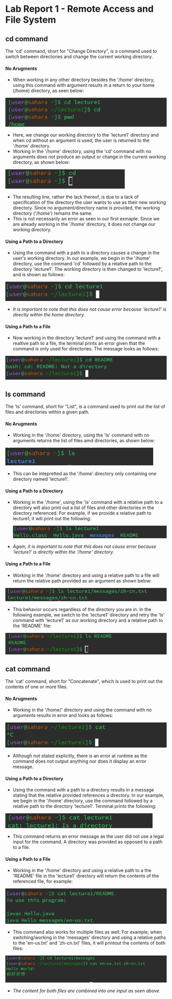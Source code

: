 # Lab Report 1 - Remote Access and File System 
## cd command
The 'cd' command, short for "Change Directory", is a command used to switch between directories and change the current working directory.
#### No Arugments  
* When working in any other directory besides the '/home' directory, using this command with argument results in a return to your home (/home) directory, as seen below:
  
![image](cdnocommand2.png)
* Here, we change our working directory to the 'lecture1' directory and when cd without an argument is used, the user is returned to the '/home' directory.
* Working in the '/home' directory, using the 'cd' command with no arguments does not produce an output or change in the current working directory, as shown below:

![image](cdnocommand.jpg)
* The resulting line, rather the lack thereof, is due to a lack of specification of the directory the user wants to use as their new working directory. Since no argument/directory name is provided, the working directory ('/home') remains the same.
* This is not necessarily an error as seen in our first exmaple. Since we are already working in the '/home' directory, it does not change our working directory. 
#### Using a Path to a Directory 
* Using the command with a path to a directory causes a change in the user's working directory. In our example, we begin in the '/home' directory, use the command 'cd' followed by a relative path to the directory 'lecture1'. The working directory is then changed to 'lecture1', and is shown as follows:
  
![image](cddirectory.png)
* *It is important to note that this does not cause error because 'lecture1' is directly within the home directory.*  
#### Using a Path to a File 
* Now working in the directory 'lecture1' and using the command with a realtive path to a file, the terminal prints an error given that the command is only used for directories. The message looks as follows:
  
![image](cdfile.png)
## ls command
The 'ls' command, short for "List", is a command used to print out the list of files and directories within a given path.
#### No Arugments 
* Working in the '/home' directory, using the 'ls' command with no arguments returns the list of files amd directories, as shown below:
  
![image](lsnoarg.png)
* This can be intepretted as the '/home' directory only containing one directory named 'lecture1'.
#### Using a Path to a Directory 
* Working in the '/home', using the 'ls' command with a relative path to a directory will also print out a list of files and other directories in the directory referenced. For example, if we provide a relative path to lecture1, it will print out the following:
  
  ![image](lsusingpath.png)
* *Again, it is important to note that this does not cause error because 'lecture1' is directly within the '/home' directory.*  
#### Using a Path to a File 
* Working in the '/home' directory and using a relative path to a file will return the relative path provided as an argument as shown below:
  
![image](lsfile.png)
* This behavior occurs regardless of the directory you are in. In the following example, we switch to the 'lecture1' directory and retry the 'ls' command with 'lecture1' as our working directory and a relative path to the 'README' file:

![image](lsfile2.png)
## cat command
The 'cat' command, short for "Concatenate", which is used to print out the contents of one or more files. 
#### No Arugments 
* Working in the '/home/' directory and using the command with no arguments results in error and looks as follows: 

![image](catnoarg.png)
* Although not stated explicitly, there is an error at runtime as the command does not output anything nor does it display an error message.
#### Using a Path to a Directory 
* Using the command with a path to a directory results in a message stating that the relative provided references a directory. In our example, we begin in the '/home' directory, use the command followed by a relative path to the directory 'lecture1'. Terminal prints the following:

![image](catdirectory.png)
* This command returns an error message as the user did not use a legal input for the command. A directory was provided as opposed to a path to a file. 
#### Using a Path to a File
* Working in the '/home' directory and using a relative path to a the 'README' file in the 'lecture1' directory will return the contents of the referenced file, for example:

![image](catpathfile.png)

* This command also works for multiple files as well. For example, when switching/working in the 'messages' directory and using a relative paths to the 'en-us.txt' and 'zh-cn.txt' files, it will printout the contents of both files:

![image](catpathfiles.png)

* *The content for both files are combined into one input as seen above.*

